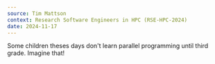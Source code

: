 ```yaml
---
source: Tim Mattson
context: Research Software Engineers in HPC (RSE-HPC-2024)
date: 2024-11-17
---
```

Some children theses days don't learn parallel programming until third grade. Imagine that!